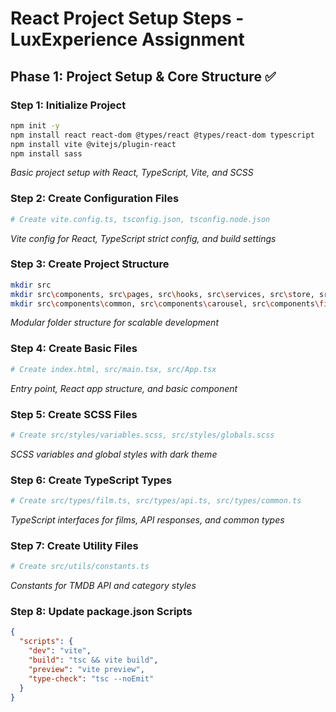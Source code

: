 # React Project Setup Steps - LuxExperience Assignment

## Phase 1: Project Setup & Core Structure ✅

### Step 1: Initialize Project
```bash
npm init -y
npm install react react-dom @types/react @types/react-dom typescript
npm install vite @vitejs/plugin-react
npm install sass
```
*Basic project setup with React, TypeScript, Vite, and SCSS*

### Step 2: Create Configuration Files
```bash
# Create vite.config.ts, tsconfig.json, tsconfig.node.json
```
*Vite config for React, TypeScript strict config, and build settings*

### Step 3: Create Project Structure
```bash
mkdir src
mkdir src\components, src\pages, src\hooks, src\services, src\store, src\styles, src\types, src\utils, src\server
mkdir src\components\common, src\components\carousel, src\components\film, src\components\wishlist
```
*Modular folder structure for scalable development*

### Step 4: Create Basic Files
```bash
# Create index.html, src/main.tsx, src/App.tsx
```
*Entry point, React app structure, and basic component*

### Step 5: Create SCSS Files
```bash
# Create src/styles/variables.scss, src/styles/globals.scss
```
*SCSS variables and global styles with dark theme*

### Step 6: Create TypeScript Types
```bash
# Create src/types/film.ts, src/types/api.ts, src/types/common.ts
```
*TypeScript interfaces for films, API responses, and common types*

### Step 7: Create Utility Files
```bash
# Create src/utils/constants.ts
```
*Constants for TMDB API and category styles*

### Step 8: Update package.json Scripts
```json
{
  "scripts": {
    "dev": "vite",
    "build": "tsc && vite build",
    "preview": "vite preview",
    "type-check": "tsc --noEmit"
  }
}
```

